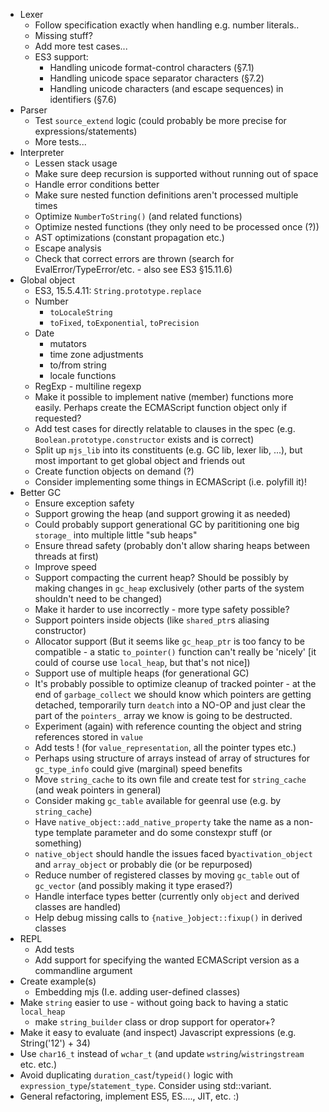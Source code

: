 * Lexer
    - Follow specification exactly when handling e.g. number literals..
    - Missing stuff?
    - Add more test cases...
    - ES3 support:
        * Handling unicode format-control characters (§7.1)
        * Handling unicode space separator characters (§7.2)
        * Handling unicode characters (and escape sequences) in identifiers (§7.6)
* Parser
    - Test `source_extend` logic (could probably be more precise for expressions/statements)
    - More tests...
* Interpreter
    - Lessen stack usage
    - Make sure deep recursion is supported without running out of space
    - Handle error conditions better
    - Make sure nested function definitions aren't processed multiple times
    - Optimize `NumberToString()` (and related functions)
    - Optimize nested functions (they only need to be processed once (?))
    - AST optimizations (constant propagation etc.)
    - Escape analysis
    - Check that correct errors are thrown (search for EvalError/TypeError/etc. - also see ES3 §15.11.6)
 * Global object
    - ES3, 15.5.4.11: `String.prototype.replace`
    - Number
        - `toLocaleString`
        - `toFixed`, `toExponential`, `toPrecision`
    - Date
        - mutators
        - time zone adjustments
        - to/from string
        - locale functions
    - RegExp - multiline regexp
    - Make it possible to implement native (member) functions more easily. Perhaps create the ECMAScript function object only if requested?
    - Add test cases for directly relatable to clauses in the spec (e.g. `Boolean.prototype.constructor` exists and is correct)
    - Split up `mjs_lib` into its constituents (e.g. GC lib, lexer lib, ...), but most important to get global object and friends out
    - Create function objects on demand (?)
    - Consider implementing some things in ECMAScript (i.e. polyfill it)!
* Better GC
    - Ensure exception safety
    - Support growing the heap (and support growing it as needed)
    - Could probably support generational GC by parititioning one big `storage_` into multiple little "sub heaps"
    - Ensure thread safety (probably don't allow sharing heaps between threads at first)
    - Improve speed
    - Support compacting the current heap? Should be possibly by making changes in `gc_heap` exclusively (other parts of the system shouldn't need to be changed)
    - Make it harder to use incorrectly - more type safety possible?
    - Support pointers inside objects (like `shared_ptr`s aliasing constructor)
    - Allocator support (But it seems like `gc_heap_ptr` is too fancy to be compatible - a static `to_pointer()` function can't really be 'nicely' [it could of course use `local_heap`, but that's not nice])
    - Support use of multiple heaps (for generational GC)
    - It's probably possible to optimize cleanup of tracked pointer - at the end of `garbage_collect` we should know which pointers are getting detached, temporarily turn `deatch` into a NO-OP and just clear the part of the `pointers_` array we know is going to be destructed.
    - Experiment (again) with reference counting the object and string references stored in `value`
    - Add tests ! (for `value_representation`, all the pointer types etc.)
    - Perhaps using structure of arrays instead of array of structures for `gc_type_info` could give (marginal) speed benefits
    - Move `string_cache` to its own file and create test for `string_cache` (and weak pointers in general)
    - Consider making `gc_table` available for geenral use (e.g. by `string_cache`)
    - Have `native_object::add_native_property` take the name as a non-type template parameter and do some constexpr stuff (or something)
    - `native_object` should handle the issues faced by`activation_object` and `array_object` or probably die (or be repurposed)
    - Reduce number of registered classes by moving `gc_table` out of `gc_vector` (and possibly making it type erased?)
    - Handle interface types better (currently only `object` and derived classes are handled)
    - Help debug missing calls to `{native_}object::fixup()` in derived classes
* REPL
    - Add tests
    - Add support for specifying the wanted ECMAScript version as a commandline argument
* Create example(s)
    - Embedding mjs (I.e. adding user-defined classes)
* Make `string` easier to use - without going back to having a static `local_heap`
    - make `string_builder` class or drop support for operator+?
* Make it easy to evaluate (and inspect) Javascript expressions (e.g. String('12') + 34)
* Use `char16_t` instead of `wchar_t` (and update `wstring`/`wistringstream` etc. etc.)
* Avoid duplicating `duration_cast`/`typeid()` logic with `expression_type`/`statement_type`. Consider using std::variant.
* General refactoring, implement ES5, ES...., JIT, etc. :)

